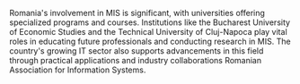Romania's involvement in MIS is significant, with universities offering specialized programs and courses. Institutions like the Bucharest University of Economic Studies and the Technical University of Cluj-Napoca play vital roles in educating future professionals and conducting research in MIS. The country's growing IT sector also supports advancements in this field through practical applications and industry collaborations​ Romanian Association for Information Systems​.
